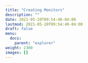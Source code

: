 ```yaml
---
title: "Creating Monitors"
description: ""
date: 2021-05-20T09:54:40-04:00
lastmod: 2021-05-20T09:54:40-04:00
draft: false
menu: 
  docs:
    parent: "explorer"
weight: 2300
images: []
---
```

